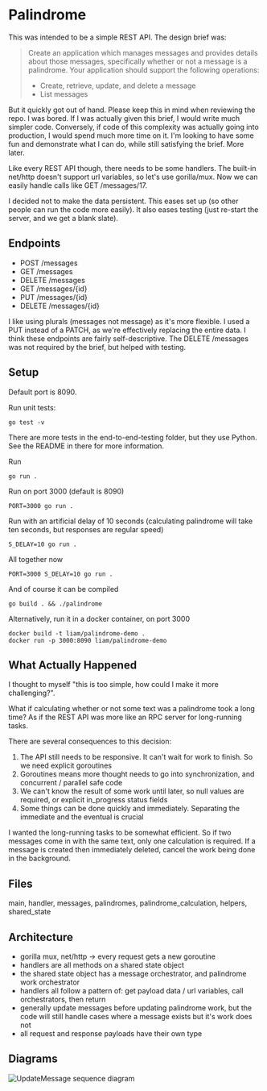 # Palindrome

This was intended to be a simple REST API. The design brief was:

> Create an application which manages messages and provides details about those messages, specifically whether or not a message is a palindrome. Your application should support the
following operations:
> - Create, retrieve, update, and delete a message
> - List messages

But it quickly got out of hand. Please keep this in mind when reviewing the repo. I was bored. If I was actually given this brief, I would write much simpler code. Conversely, if code of this complexity was actually going into production, I would spend much more time on it. I'm looking to have some fun and demonstrate what I can do, while still satisfying the brief. More later.

Like every REST API though, there needs to be some handlers. The built-in net/http doesn't support url variables, so let's use gorilla/mux. Now we can easily handle calls like GET /messages/17.

I decided not to make the data persistent. This eases set up (so other people can run the code more easily). It also eases testing (just re-start the server, and we get a blank slate).

## Endpoints

- POST /messages
- GET /messages
- DELETE /messages
- GET /messages/{id}
- PUT /messages/{id}
- DELETE /messages/{id}

I like using plurals (messages not message) as it's more flexible. I used a PUT instead of a PATCH, as we're effectively replacing the entire data. I think these endpoints are fairly self-descriptive. The DELETE /messages was not required by the brief, but helped with testing.

## Setup

Default port is 8090.

Run unit tests:
```shell
go test -v
```
There are more tests in the end-to-end-testing folder, but they use Python. See the README in there for more information.

Run 
```shell
go run .
```
Run on port 3000 (default is 8090)
```shell
PORT=3000 go run .
```
Run with an artificial delay of 10 seconds (calculating palindrome will take ten seconds, but responses are regular speed)
```shell
S_DELAY=10 go run .
```
All together now
```shell
PORT=3000 S_DELAY=10 go run .
```
And of course it can be compiled
```shell
go build . && ./palindrome
```
Alternatively, run it in a docker container, on port 3000
```shell
docker build -t liam/palindrome-demo .
docker run -p 3000:8090 liam/palindrome-demo
```

## What Actually Happened

I thought to myself "this is too simple, how could I make it more challenging?".

What if calculating whether or not some text was a palindrome took a long time? As if the REST API was more like an RPC server for long-running tasks.

There are several consequences to this decision:
1. The API still needs to be responsive. It can't wait for work to finish. So we need explicit goroutines
2. Goroutines means more thought needs to go into synchronization, and concurrent / parallel safe code
3. We can't know the result of some work until later, so null values are required, or explicit in_progress status fields
4. Some things can be done quickly and immediately. Separating the immediate and the eventual is crucial

I wanted the long-running tasks to be somewhat efficient. So if two messages come in with the same text, only one calculation is required. If a message is created then immediately deleted, cancel the work being done in the background.

## Files

main, handler, messages, palindromes, palindrome_calculation, helpers, shared_state


## Architecture

- gorilla mux, net/http -> every request gets a new goroutine
- handlers are all methods on a shared state object
- the shared state object has a message orchestrator, and palindrome work orchestrator
- handlers all follow a pattern of: get payload data / url variables, call orchestrators, then return
- generally update messages before updating palindrome work, but the code will still handle cases where a message exists but it's work does not
- all request and response payloads have their own type

## Diagrams

![UpdateMessage sequence diagram](./diagrams/UpdateMessage_Sequence.png)